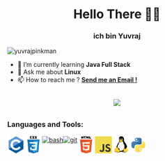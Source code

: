 ###
<h1 align="center">Hello There 👋🧔</h1>
<h3 align="center">ich bin Yuvraj</h3>
<p align="left"> <img src="https://komarev.com/ghpvc/?username=yuvrajpinkman&color=brightgreen&style=for-the-badge&label=Pofile+Views" alt="yuvrajpinkman" /> </p>

- 🌱 I’m currently learning **Java Full Stack**
- 💬 Ask me about **Linux**
- 📫 How to reach me ? **[Send me an Email !](mailto:yuvrajradiac7@gmail.com)**
<!--- ⚡ Fun fact **Student at Alliance University**-->
##

<div align="center">
  <img src="https://github-readme-stats.vercel.app/api/top-langs/?username=yuvrajpinkman&layout=donut&theme=dark&show_icons=true">
</div>

##
<div>
    <h3>Languages and Tools:</h3>
    <p style="display: flex;"> 
        <a href="https://www.cprogramming.com/" target="_blank" rel="noreferrer"> <img src="https://raw.githubusercontent.com/devicons/devicon/master/icons/c/c-original.svg" alt="c" width="40" height="40"/> </a> 
        <a href="https://www.w3schools.com/css/" target="_blank" rel="noreferrer"> <img src="https://raw.githubusercontent.com/devicons/devicon/master/icons/css3/css3-original-wordmark.svg" alt="css3" width="40" height="40"/> </a>
      <a href="https://www.gnu.org/software/bash/" target="_blank" rel="noreferrer"> <img src="https://www.vectorlogo.zone/logos/gnu_bash/gnu_bash-icon.svg" alt="bash" width="40" height="40"/> </a>
        <a href="https://git-scm.com/" target="_blank" rel="noreferrer"> <img src="https://www.vectorlogo.zone/logos/git-scm/git-scm-icon.svg" alt="git" width="40" height="40"/> </a>
        <a href="https://www.w3.org/html/" target="_blank" rel="noreferrer"> <img src="https://raw.githubusercontent.com/devicons/devicon/master/icons/html5/html5-original-wordmark.svg" alt="html5" width="40" height="40"/> </a> 
        <a href="https://developer.mozilla.org/en-US/docs/Web/JavaScript" target="_blank" rel="noreferrer"> <img src="https://raw.githubusercontent.com/devicons/devicon/master/icons/javascript/javascript-original.svg" alt="javascript" width="40" height="40"/> </a> 
        <a href="https://www.linux.org/" target="_blank" rel="noreferrer"> <img src="https://raw.githubusercontent.com/devicons/devicon/master/icons/linux/linux-original.svg" alt="linux" width="40" height="40"/> </a> 
        <a href="https://www.python.org" target="_blank" rel="noreferrer"> <img src="https://raw.githubusercontent.com/devicons/devicon/master/icons/python/python-original.svg" alt="python" width="40" height="40"/> </a>
    </p>
</div>

<!--<div align="left">
    <h3 align="left">Connect with me:</h3>
    <p align="left">
    <a href = "https://linktr.ee/yuvrajpinkman", target = "blank"><img align="center" src="https://raw.githubusercontent.com/yuvrajpinkman/yuvrajpinkman/refs/heads/main/svg/linktree-logo-icon.svg" alt="yuvraj singh" height="30" width="40"/>
    </a>
    <a href="https://linkedin.com/in/yuvrajsingh523" target="blank"><img align="center" src="https://raw.githubusercontent.com/rahuldkjain/github-profile-readme-generator/master/src/images/icons/Social/linked-in-alt.svg" alt="yuvraj singh" height="30" width="40" /></a>
    <a href="https://instagram.com/yuvrajpinkman" target="blank"><img align="center" src="https://raw.githubusercontent.com/rahuldkjain/github-profile-readme-generator/master/src/images/icons/Social/instagram.svg" alt="yuvrajpinkman" height="30" width="40" /></a>
    <a href="https://discordapp.com/users/497112760769970177" target="blank"><img align="center" src="https://raw.githubusercontent.com/rahuldkjain/github-profile-readme-generator/master/src/images/icons/Social/discord.svg" alt="497112760769970177" height="30" width="40" /></a>
    </p>
</div>
